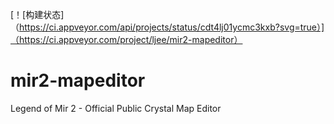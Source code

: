[！[构建状态]（https://ci.appveyor.com/api/projects/status/cdt4lj01ycmc3kxb?svg=true）]（https://ci.appveyor.com/project/ljee/mir2-mapeditor）

# mir2-mapeditor



Legend of Mir 2 - Official Public Crystal Map Editor

